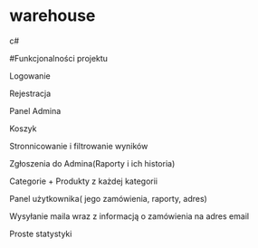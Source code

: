 # warehouse
c#

#Funkcjonalności projektu

Logowanie

Rejestracja

Panel Admina

Koszyk

Stronnicowanie i filtrowanie wyników

Zgłoszenia do Admina(Raporty i ich historia)

Categorie + Produkty z każdej kategorii

Panel użytkownika( jego zamówienia, raporty, adres)

Wysyłanie maila wraz z informacją o zamówienia na adres email

Proste statystyki

